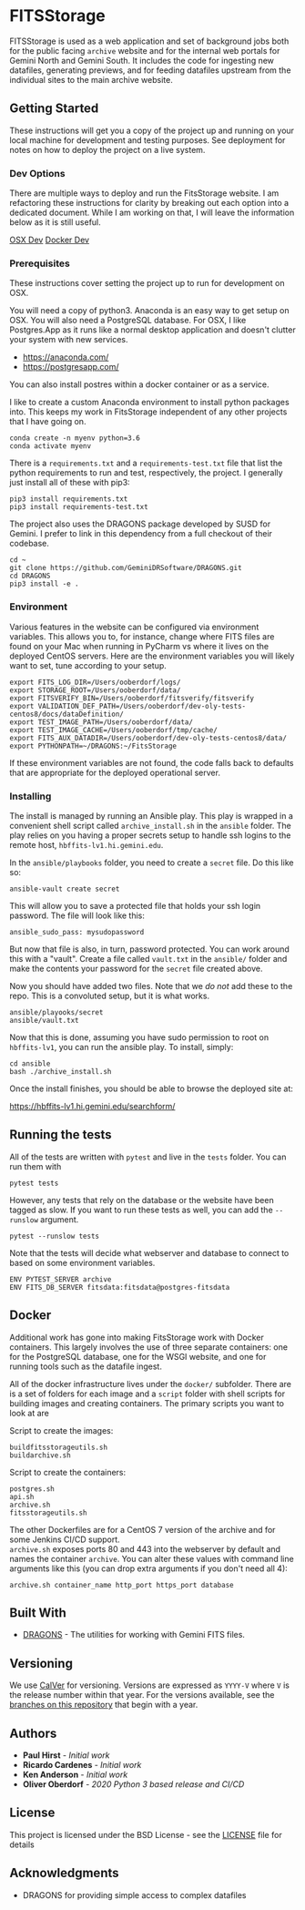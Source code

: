 # FITSStorage

FITSStorage is used as a web application and set of background jobs both for the public facing `archive` website and
for the internal web portals for Gemini North and Gemini South.  It includes the code for ingesting new datafiles,
generating previews, and for feeding datafiles upstream from the individual sites to the main archive website.

## Getting Started

These instructions will get you a copy of the project up and running on your local machine for development and testing purposes. See deployment for notes on how to deploy the project on a live system.

### Dev Options

There are multiple ways to deploy and run the FitsStorage website.  I am refactoring these instructions for
clarity by breaking out each option into a dedicated document.  While I am working on that, I will leave the
information below as it is still useful.

[OSX Dev](docs/OSX.md)
[Docker Dev](docs/DockerDev.md)

### Prerequisites

These instructions cover setting the project up to run for development on OSX.

You will need a copy of python3.  Anaconda is an easy way to get setup on OSX.  You will also need a PostgreSQL 
database.  For OSX, I like Postgres.App as it runs like a normal desktop application and doesn't clutter your 
system with new services.

 * https://anaconda.com/
 * https://postgresapp.com/

You can also install postres within a docker container or as a service.

I like to create a custom Anaconda environment to install python packages into.  This keeps my work in FitsStorage
independent of any other projects that I have going on.

```
conda create -n myenv python=3.6
conda activate myenv
```

There is a `requirements.txt` and a `requirements-test.txt` file that list the python requirements to run and test,
respectively, the project.  I generally just install all of these with pip3:

```
pip3 install requirements.txt
pip3 install requirements-test.txt
```

The project also uses the DRAGONS package developed by SUSD for Gemini.  I prefer to link in this dependency from a
full checkout of their codebase.

```
cd ~
git clone https://github.com/GeminiDRSoftware/DRAGONS.git
cd DRAGONS
pip3 install -e .
```

### Environment

Various features in the website can be configured via environment variables.  This allows you to, for instance,
change where FITS files are found on your Mac when running in PyCharm vs where it lives on the deployed CentOS servers.
Here are the environment variables you will likely want to set, tune according to your setup.

```shell 
export FITS_LOG_DIR=/Users/ooberdorf/logs/
export STORAGE_ROOT=/Users/ooberdorf/data/
export FITSVERIFY_BIN=/Users/ooberdorf/fitsverify/fitsverify
export VALIDATION_DEF_PATH=/Users/ooberdorf/dev-oly-tests-centos8/docs/dataDefinition/
export TEST_IMAGE_PATH=/Users/ooberdorf/data/
export TEST_IMAGE_CACHE=/Users/ooberdorf/tmp/cache/
export FITS_AUX_DATADIR=/Users/ooberdorf/dev-oly-tests-centos8/data/
export PYTHONPATH=~/DRAGONS:~/FitsStorage
```

If these environment variables are not found, the code falls back to defaults that are appropriate for the deployed
operational server.

### Installing

The install is managed by running an Ansible play.  This play is wrapped in a convenient shell script called
`archive_install.sh` in the `ansible` folder.  The play relies on you having a proper secrets setup to handle ssh
logins to the remote host, `hbffits-lv1.hi.gemini.edu`.

In the `ansible/playbooks` folder, you need to create a `secret` file.  Do this like so:

```
ansible-vault create secret
```

This will allow you to save a protected file that holds your ssh login password.  The file will look like this:

```
ansible_sudo_pass: mysudopassword
```

But now that file is also, in turn, password protected.  You can work around this with a "vault".  Create a file called
`vault.txt` in the `ansible/` folder and make the contents your password for the `secret` file created above.

Now you should have added two files.  Note that we *do not* add these to the repo.  This is a convoluted setup, but it
is what works.

```
ansible/playooks/secret
ansible/vault.txt
```

Now that this is done, assuming you have sudo permission to root on `hbffits-lv1`, you can run the ansible play.
To install, simply:

```
cd ansible
bash ./archive_install.sh
```

Once the install finishes, you should be able to browse the deployed site at:

https://hbffits-lv1.hi.gemini.edu/searchform/

## Running the tests

All of the tests are written with `pytest` and live in the `tests` folder.  You can run them with

`pytest tests`

However, any tests that rely on the database or the website have been tagged as slow.  If you want to run these tests
as well, you can add the `--runslow` argument.

`pytest --runslow tests`

Note that the tests will decide what webserver and database to connect to based on some environment variables.

```shell 
ENV PYTEST_SERVER archive
ENV FITS_DB_SERVER fitsdata:fitsdata@postgres-fitsdata
```

## Docker

Additional work has gone into making FitsStorage work with Docker containers.  This largely involves the use of three
separate containers: one for the PostgreSQL database, one for the WSGI website, and one for running tools such as the
datafile ingest.

All of the docker infrastructure lives under the `docker/` subfolder.  There are is a set of folders for each image
and a `script` folder with shell scripts for building images and creating containers.  The primary scripts you want to
look at are

Script to create the images:

```shell 
buildfitsstorageutils.sh
buildarchive.sh
```

Script to create the containers:

```shell 
postgres.sh
api.sh
archive.sh
fitsstorageutils.sh
```

The other Dockerfiles are for a CentOS 7 version of the archive and for some Jenkins CI/CD support.  
`archive.sh` exposes ports 80 and 443 into the webserver by default and names the container `archive`.
You can alter these values with command line arguments like this (you can drop extra arguments if you don't need
all 4):

`archive.sh container_name http_port https_port database`  

## Built With

* [DRAGONS](https://github.com/GeminiDRSoftware/DRAGONS) - The utilities for working with Gemini FITS files.

## Versioning

We use [CalVer](https://calver.org/) for versioning.  Versions are expressed as `YYYY-V` where `V` is the release number
within that year.  For the versions available, see the 
[branches on this repository](https://gitlab.gemini.edu/DRSoftware/FitsStorage/branches?utf8=%E2%9C%93&search=20) 
that begin with a year. 

## Authors

* **Paul Hirst** - *Initial work*
* **Ricardo Cardenes** - *Initial work*
* **Ken Anderson** - *Initial work*
* **Oliver Oberdorf** - *2020 Python 3 based release and CI/CD*

## License

This project is licensed under the BSD License - see the [LICENSE](LICENSE) file for details

## Acknowledgments

* DRAGONS for providing simple access to complex datafiles
